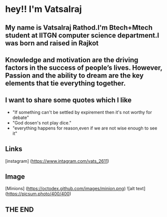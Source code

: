 # hey!! I'm Vatsalraj

## My name is Vatsalraj Rathod.I'm Btech+Mtech student at IITGN computer science department.I was born and raised in Rajkot
## Knowledge and motivation are the driving factors in the success of people’s lives. However, Passion and the ability to dream are the key elements that tie everything together.
## I want to share some quotes which I like
- "If something can't be settled by expirement then it's not worthy for debate"
- "God dosen's not play dice."
- "everything happens for reason,even if we are not wise enough to see it"


## Links
[instagram] (https://www.intagram.com/vats_2611)
## Image
[Minions] (https://octodex.github.com/images/minion.png)
![alt text] (https://picsum.photo/400/400)
## THE END
